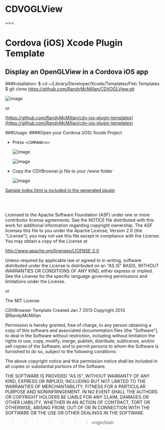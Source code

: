 CDVOGLView
==========

===

Cordova (iOS) Xcode Plugin Template
==== 
Display an OpenGLView in a Cordova iOS app 
---



###Installation:
    $ cd ~/Library/Developer/Xcode/Templates/File\ Templates
    $ git clone https://github.com/RandyMcMillan/CDVOGLView.git

![image](https://raw.github.com/RandyMcMillan/CDVBrowser/master/ScreenShot.png)

or 

[https://github.com/RandyMcMillan/cdv-ios-plugin-templates](https://github.com/RandyMcMillan/cdv-ios-plugin-templates)    
    
###Usage:
####Open your Cordova (iOS) Xcode Project

* Press `<COMMAND+n>`    

    ![image](https://raw.github.com/RandyMcMillan/CDVBrowser/master/ScreenShot2.png)  


    ![image](https://raw.github.com/RandyMcMillan/CDVBrowser/master/ScreenShot3.png)  

* Copy the CDVBrowser.js file to your /www folder

    ![image](https://raw.github.com/RandyMcMillan/CDVBrowser/master/ScreenShot4.png)
    
[Sample index.html is included in the generated plugin](https://raw.github.com/RandyMcMillan/CDVPlugin/master/CDVPlugin.xctemplate/index.html)


<br><br>

 Licensed to the Apache Software Foundation (ASF) under one
 or more contributor license agreements.  See the NOTICE file
 distributed with this work for additional information
 regarding copyright ownership.  The ASF licenses this file
 to you under the Apache License, Version 2.0 (the
 "License"); you may not use this file except in compliance
 with the License.  You may obtain a copy of the License at
 
 http://www.apache.org/licenses/LICENSE-2.0
 
 Unless required by applicable law or agreed to in writing,
 software distributed under the License is distributed on an
 "AS IS" BASIS, WITHOUT WARRANTIES OR CONDITIONS OF ANY
 KIND, either express or implied.  See the License for the
 specific language governing permissions and limitations
 under the License.
 
 
 or 
 
 
The MIT License


  CDVBrowser Template Created Jan 7 2013
  Copyright 2013 @RandyMcMillan

Permission is hereby granted, free of charge, to any person obtaining a copy of this software and associated documentation files (the "Software"), to deal in the Software without restriction, including without limitation the rights to use, copy, modify, merge, publish, distribute, sublicense, and/or sell copies of the Software, and to permit persons to whom the Software is furnished to do so, subject to the following conditions:

The above copyright notice and this permission notice shall be included in all copies or substantial portions of the Software.

THE SOFTWARE IS PROVIDED "AS IS", WITHOUT WARRANTY OF ANY KIND, EXPRESS OR IMPLIED, INCLUDING BUT NOT LIMITED TO THE WARRANTIES OF MERCHANTABILITY, FITNESS FOR A PARTICULAR PURPOSE AND NONINFRINGEMENT. IN NO EVENT SHALL THE AUTHORS OR COPYRIGHT HOLDERS BE LIABLE FOR ANY CLAIM, DAMAGES OR OTHER LIABILITY, WHETHER IN AN ACTION OF CONTRACT, TORT OR OTHERWISE, ARISING FROM, OUT OF OR IN CONNECTION WITH THE SOFTWARE OR THE USE OR OTHER DEALINGS IN THE SOFTWARE.
>>>>>>> origin/blah
